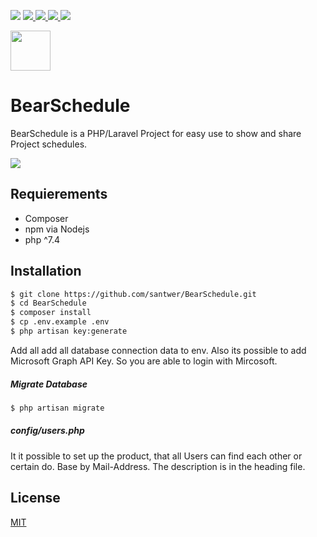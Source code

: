 <p>
<img src="https://img.shields.io/badge/php-%5E7.4-blue?logo=php" >
<a href="https://bulma.io">
<img src="https://img.shields.io/badge/Laravel-%5E8.1.0-blue?logo=laravel" >
<img src="https://img.shields.io/badge/Vue.js-%5E2.6.11-blue?logo=vue.js" >
<img src="https://img.shields.io/badge/buefy-%5E0.8.19-blue?logo=buefy" >
<img src="https://img.shields.io/badge/bulma-%5E0.8.2-blue?logo=bulma" >
</a>


</p>

<img src="https://raw.githubusercontent.com/santwer/BearSchedule/f579987d69dcafbb353bc38495c1f3054ff4efd8/.src/logo.svg" height="64">


# BearSchedule
BearSchedule is a PHP/Laravel Project for easy use to show and share Project schedules.

<img src="https://repository-images.githubusercontent.com/292673266/4a5cdf80-a5bb-11eb-94d3-411eda14e451"/>


## Requierements
 - Composer
 - npm via Nodejs
 - php ^7.4

## Installation

```sh
$ git clone https://github.com/santwer/BearSchedule.git
$ cd BearSchedule
$ composer install
$ cp .env.example .env
$ php artisan key:generate
```

Add all add all database connection data to env. Also its possible to add Microsoft Graph API Key.
So you are able to login with Mircosoft.

##### Migrate Database
```sh
$ php artisan migrate
```

##### config/users.php

It it possible to set up the product, that all Users can find each other or certain do. Base by Mail-Address.
The description is in the heading file.

## License
[MIT](https://choosealicense.com/licenses/mit/)
